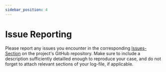```yaml
---
sidebar_position: 4
---
```


# Issue Reporting

Please report any issues you encounter in the corresponding [Issues-Section](https://github.com/BlvckBytes/WorldEconomy/issues) on the project's GitHub repository. Make sure to include a description sufficiently detailled enough to reproduce your case, and do not forget to attach relevant sections of your log-file, if applicable.